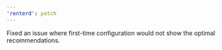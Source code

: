 ```yaml
---
'renterd': patch
---
```


Fixed an issue where first-time configuration would not show the optimal recommendations.
